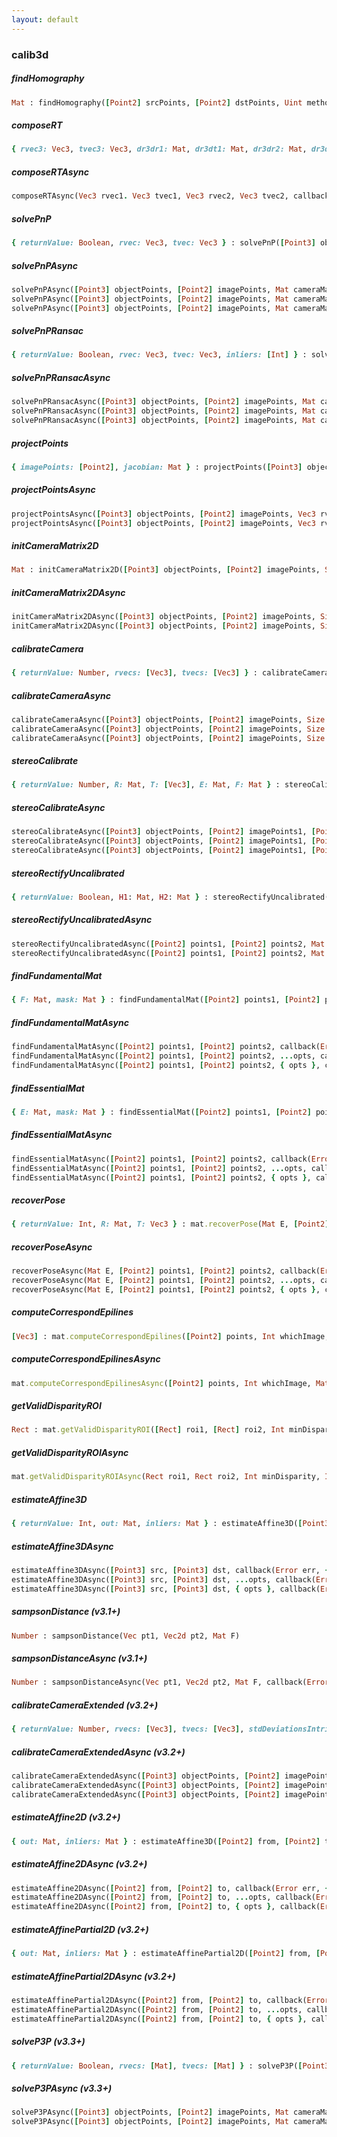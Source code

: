 ```yaml
---
layout: default
---
```


###   calib3d

<a name="findHomography"></a>

#####   findHomography
``` ruby
Mat : findHomography([Point2] srcPoints, [Point2] dstPoints, Uint method = 0, Number ransacReprojThreshold = 3, Mat mask = noArray(), Uint maxIters = 2000, Number confidence = 0.995)
```

<a name="composeRT"></a>

#####  composeRT
``` ruby
{ rvec3: Vec3, tvec3: Vec3, dr3dr1: Mat, dr3dt1: Mat, dr3dr2: Mat, dr3dt2: Mat, dt3dr1: Mat, dt3dt1: Mat, dt3dr2: Mat, dt3dt2: Mat } : composeRT(Vec3 rvec1. Vec3 tvec1, Vec3 rvec2, Vec3 tvec2)
```

<a name="composeRTAsync"></a>

#####  composeRTAsync
``` ruby
composeRTAsync(Vec3 rvec1. Vec3 tvec1, Vec3 rvec2, Vec3 tvec2, callback(Error err, { rvec3: Vec3, tvec3: Vec3, dr3dr1: Mat, dr3dt1: Mat, dr3dr2: Mat, dr3dt2: Mat, dt3dr1: Mat, dt3dt1: Mat, dt3dr2: Mat, dt3dt2: Mat } result))
```

<a name="solvePnP"></a>

#####  solvePnP
``` ruby
{ returnValue: Boolean, rvec: Vec3, tvec: Vec3 } : solvePnP([Point3] objectPoints, [Point2] imagePoints, Mat cameraMatrix, [Number] distCoeffs, Boolean useExtrinsicGuess = false, Int flags = cv.SOLVEPNP_ITERATIVE)
```

<a name="solvePnPAsync"></a>

#####  solvePnPAsync
``` ruby
solvePnPAsync([Point3] objectPoints, [Point2] imagePoints, Mat cameraMatrix, [Number] distCoeffs, callback(Error err, { returnValue: Boolean, rvec: Vec3, tvec: Vec3 } result))
solvePnPAsync([Point3] objectPoints, [Point2] imagePoints, Mat cameraMatrix, [Number] distCoeffs, ...opts, callback(Error err, { returnValue: Boolean, rvec: Vec3, tvec: Vec3 } result))
solvePnPAsync([Point3] objectPoints, [Point2] imagePoints, Mat cameraMatrix, [Number] distCoeffs, { opts }, callback(Error err, { returnValue: Boolean, rvec: Vec3, tvec: Vec3 } result))
```

<a name="solvePnPRansac"></a>

#####  solvePnPRansac
``` ruby
{ returnValue: Boolean, rvec: Vec3, tvec: Vec3, inliers: [Int] } : solvePnP([Point3] objectPoints, [Point2] imagePoints, Mat cameraMatrix, [Number] distCoeffs, Boolean useExtrinsicGuess = false, Int iterationsCount = 100, Number reprojectionError = 8.0, Number confidence = 0.99, Int flags = cv.SOLVEPNP_ITERATIVE)
```

<a name="solvePnPRansacAsync"></a>

#####  solvePnPRansacAsync
``` ruby
solvePnPRansacAsync([Point3] objectPoints, [Point2] imagePoints, Mat cameraMatrix, [Number] distCoeffs, callback(Error err, { returnValue: Boolean, rvec: Vec3, tvec: Vec3, inliers: [Int] } result))
solvePnPRansacAsync([Point3] objectPoints, [Point2] imagePoints, Mat cameraMatrix, [Number] distCoeffs, ...opts, callback(Error err, { returnValue: Boolean, rvec: Vec3, tvec: Vec3, inliers: [Int] } result))
solvePnPRansacAsync([Point3] objectPoints, [Point2] imagePoints, Mat cameraMatrix, [Number] distCoeffs, { opts }, callback(Error err, { returnValue: Boolean, rvec: Vec3, tvec: Vec3, inliers: [Int] } result))
```

<a name="projectPoints"></a>

#####  projectPoints
``` ruby
{ imagePoints: [Point2], jacobian: Mat } : projectPoints([Point3] objectPoints, [Point2] imagePoints, Vec3 rvec, Vec3 tvec, Mat cameraMatrix, [Number] distCoeffs, Number aspectRatio = 0)
```

<a name="projectPointsAsync"></a>

#####  projectPointsAsync
``` ruby
projectPointsAsync([Point3] objectPoints, [Point2] imagePoints, Vec3 rvec, Vec3 tvec, Mat cameraMatrix, [Number] distCoeffs, callback(Error err, { imagePoints: [Point2], jacobian: Mat }  result))
projectPointsAsync([Point3] objectPoints, [Point2] imagePoints, Vec3 rvec, Vec3 tvec, Mat cameraMatrix, [Number] distCoeffs, Number aspectRatio, callback(Error err, { imagePoints: [Point2], jacobian: Mat }  result))
```

<a name="initCameraMatrix2D"></a>

#####  initCameraMatrix2D
``` ruby
Mat : initCameraMatrix2D([Point3] objectPoints, [Point2] imagePoints, Size imageSize, Number aspectRatio = 1.0)
```

<a name="initCameraMatrix2DAsync"></a>

#####  initCameraMatrix2DAsync
``` ruby
initCameraMatrix2DAsync([Point3] objectPoints, [Point2] imagePoints, Size imageSize, callback(Error err, Mat  result))
initCameraMatrix2DAsync([Point3] objectPoints, [Point2] imagePoints, Size imageSize, Number aspectRatio, callback(Error err, Mat  result))
```

<a name="calibrateCamera"></a>

#####  calibrateCamera
``` ruby
{ returnValue: Number, rvecs: [Vec3], tvecs: [Vec3] } : calibrateCamera([Point3] objectPoints, [Point2] imagePoints, Size imageSize, Mat cameraMatrix, [Number] distCoeffs, Int flags = 0, TermCriteria criteria = new TermCriteria(cv.TermCriteria.COUNT + cv.TermCriteria.EPS, 30, DBL_EPSILON))
```

<a name="calibrateCameraAsync"></a>

#####  calibrateCameraAsync
``` ruby
calibrateCameraAsync([Point3] objectPoints, [Point2] imagePoints, Size imageSize, Mat cameraMatrix, [Number] distCoeffs, callback(Error err, { returnValue: Number, rvecs: [Vec3], tvecs: [Vec3] } result))
calibrateCameraAsync([Point3] objectPoints, [Point2] imagePoints, Size imageSize, Mat cameraMatrix, [Number] distCoeffs, ...opts, callback(Error err, { returnValue: Number, rvecs: [Vec3], tvecs: [Vec3] } result))
calibrateCameraAsync([Point3] objectPoints, [Point2] imagePoints, Size imageSize, Mat cameraMatrix, [Number] distCoeffs, { opts }, callback(Error err, { returnValue: Number, rvecs: [Vec3], tvecs: [Vec3] } result))
```

<a name="stereoCalibrate"></a>

#####  stereoCalibrate
``` ruby
{ returnValue: Number, R: Mat, T: [Vec3], E: Mat, F: Mat } : stereoCalibrate([Point3] objectPoints, [Point2] imagePoints1, [Point2] imagePoints2, Mat cameraMatrix1, [Number] distCoeffs1, Mat cameraMatrix2, [Number] distCoeffs2, Size imageSize, Int flags = cv.CALIB_FIX_INTRINSIC, TermCriteria criteria = new TermCriteria(cv.TermCriteria.COUNT + cv.TermCriteria.EPS, 30, 1e-6))
```

<a name="stereoCalibrateAsync"></a>

#####  stereoCalibrateAsync
``` ruby
stereoCalibrateAsync([Point3] objectPoints, [Point2] imagePoints1, [Point2] imagePoints2, Mat cameraMatrix1, [Number] distCoeffs1, Mat cameraMatrix2, [Number] distCoeffs2, Size imageSize, callback(Error err, { returnValue: Number, R: Mat, T: [Vec3], E: Mat, F: Mat } result))
stereoCalibrateAsync([Point3] objectPoints, [Point2] imagePoints1, [Point2] imagePoints2, Mat cameraMatrix1, [Number] distCoeffs1, Mat cameraMatrix2, [Number] distCoeffs2, Size imageSize, ...opts, callback(Error err, { returnValue: Number, R: Mat, T: [Vec3], E: Mat, F: Mat } result))
stereoCalibrateAsync([Point3] objectPoints, [Point2] imagePoints1, [Point2] imagePoints2, Mat cameraMatrix1, [Number] distCoeffs1, Mat cameraMatrix2, [Number] distCoeffs2, Size imageSize, { opts }, callback(Error err, { returnValue: Number, R: Mat, T: [Vec3], E: Mat, F: Mat } result))
```

<a name="stereoRectifyUncalibrated"></a>

#####  stereoRectifyUncalibrated
``` ruby
{ returnValue: Boolean, H1: Mat, H2: Mat } : stereoRectifyUncalibrated([Point2] points1, [Point2] points2, Mat F, Size imageSize, Number threshold = 5.0)
```

<a name="stereoRectifyUncalibratedAsync"></a>

#####  stereoRectifyUncalibratedAsync
``` ruby
stereoRectifyUncalibratedAsync([Point2] points1, [Point2] points2, Mat F, Size imageSize, callback(Error err, { returnValue: Boolean, H1: Mat, H2: Mat } result))
stereoRectifyUncalibratedAsync([Point2] points1, [Point2] points2, Mat F, Size imageSize, Number threshold, callback(Error err, { returnValue: Boolean, H1: Mat, H2: Mat } result))
```

<a name="findFundamentalMat"></a>

#####  findFundamentalMat
``` ruby
{ F: Mat, mask: Mat } : findFundamentalMat([Point2] points1, [Point2] points2, Int method = cv.FM_RANSAC, Number param1 = 3.0, Number param2 = 0.99)
```

<a name="findFundamentalMatAsync"></a>

#####  findFundamentalMatAsync
``` ruby
findFundamentalMatAsync([Point2] points1, [Point2] points2, callback(Error err, { F: Mat, mask: Mat } result))
findFundamentalMatAsync([Point2] points1, [Point2] points2, ...opts, callback(Error err, { F: Mat, mask: Mat } result))
findFundamentalMatAsync([Point2] points1, [Point2] points2, { opts }, callback(Error err, { F: Mat, mask: Mat } result))
```

<a name="findEssentialMat"></a>

#####  findEssentialMat
``` ruby
{ E: Mat, mask: Mat } : findEssentialMat([Point2] points1, [Point2] points2, Number focal = 1.0, Point2 pp = new Point(0, 0), Int method = cv.RANSAC, Number prob = 0.999,  Number threshold = 1.0)
```

<a name="findEssentialMatAsync"></a>

#####  findEssentialMatAsync
``` ruby
findEssentialMatAsync([Point2] points1, [Point2] points2, callback(Error err, { E: Mat, mask: Mat } result))
findEssentialMatAsync([Point2] points1, [Point2] points2, ...opts, callback(Error err, { E: Mat, mask: Mat } result))
findEssentialMatAsync([Point2] points1, [Point2] points2, { opts }, callback(Error err, { E: Mat, mask: Mat } result))
```

<a name="recoverPose"></a>

#####  recoverPose
``` ruby
{ returnValue: Int, R: Mat, T: Vec3 } : mat.recoverPose(Mat E, [Point2] points1, [Point2] points2, Number focal = 1.0, Point2 pp = new Point(0, 0), Mat mask = noArray())
```

<a name="recoverPoseAsync"></a>

#####  recoverPoseAsync
``` ruby
recoverPoseAsync(Mat E, [Point2] points1, [Point2] points2, callback(Error err, { returnValue: Int, R: Mat, T: Vec3 } result))
recoverPoseAsync(Mat E, [Point2] points1, [Point2] points2, ...opts, callback(Error err, { returnValue: Int, R: Mat, T: Vec3 } result))
recoverPoseAsync(Mat E, [Point2] points1, [Point2] points2, { opts }, callback(Error err, { returnValue: Int, R: Mat, T: Vec3 } result))
```

<a name="computeCorrespondEpilines"></a>

#####  computeCorrespondEpilines
``` ruby
[Vec3] : mat.computeCorrespondEpilines([Point2] points, Int whichImage, Mat F)
```

<a name="computeCorrespondEpilinesAsync"></a>

#####  computeCorrespondEpilinesAsync
``` ruby
mat.computeCorrespondEpilinesAsync([Point2] points, Int whichImage, Mat F, callback(Error err, [Vec3] result))
```

<a name="getValidDisparityROI"></a>

#####  getValidDisparityROI
``` ruby
Rect : mat.getValidDisparityROI([Rect] roi1, [Rect] roi2, Int minDisparity, Int numberOfDisparities, Int SADWindowSize)
```

<a name="getValidDisparityROIAsync"></a>

#####  getValidDisparityROIAsync
``` ruby
mat.getValidDisparityROIAsync(Rect roi1, Rect roi2, Int minDisparity, Int numberOfDisparities, Int SADWindowSize), callback(Error err, Rect result))
```

<a name="estimateAffine3D"></a>

#####  estimateAffine3D
``` ruby
{ returnValue: Int, out: Mat, inliers: Mat } : estimateAffine3D([Point3] src, [Point3] dst, Number ransacThreshold = 3.0, Number confidence = 0.99)
```

<a name="estimateAffine3DAsync"></a>

#####  estimateAffine3DAsync
``` ruby
estimateAffine3DAsync([Point3] src, [Point3] dst, callback(Error err, { returnValue: Int, out: Mat, inliers: Mat } result))
estimateAffine3DAsync([Point3] src, [Point3] dst, ...opts, callback(Error err, { returnValue: Int, out: Mat, inliers: Mat } result))
estimateAffine3DAsync([Point3] src, [Point3] dst, { opts }, callback(Error err, { returnValue: Int, out: Mat, inliers: Mat } result))
```

<a name="sampsonDistance"></a>

#####  sampsonDistance (v3.1+)
``` ruby
Number : sampsonDistance(Vec pt1, Vec2d pt2, Mat F)
```

<a name="sampsonDistanceAsync"></a>

#####  sampsonDistanceAsync (v3.1+)
``` ruby
Number : sampsonDistanceAsync(Vec pt1, Vec2d pt2, Mat F, callback(Error err, Number result))
```

<a name="calibrateCameraExtended"></a>

#####  calibrateCameraExtended (v3.2+)
``` ruby
{ returnValue: Number, rvecs: [Vec3], tvecs: [Vec3], stdDeviationsIntrinsics: Mat, stdDeviationsExtrinsics: Mat, perViewErrors: [Number] } : calibrateCameraExtended([Point3] objectPoints, [Point2] imagePoints, Size imageSize, Mat cameraMatrix, [Number] distCoeffs, Int flags = 0, TermCriteria criteria = new TermCriteria(cv.TermCriteria.COUNT + cv.TermCriteria.EPS, 30, DBL_EPSILON))
```

<a name="calibrateCameraExtendedAsync"></a>

#####  calibrateCameraExtendedAsync (v3.2+)
``` ruby
calibrateCameraExtendedAsync([Point3] objectPoints, [Point2] imagePoints, Size imageSize, Mat cameraMatrix, [Number] distCoeffs, callback(Error err, { returnValue: Number, rvecs: [Vec3], tvecs: [Vec3], stdDeviationsIntrinsics: Mat, stdDeviationsExtrinsics: Mat, perViewErrors: [Number] } result))
calibrateCameraExtendedAsync([Point3] objectPoints, [Point2] imagePoints, Size imageSize, Mat cameraMatrix, [Number] distCoeffs, ...opts, callback(Error err, { returnValue: Number, rvecs: [Vec3], tvecs: [Vec3], stdDeviationsIntrinsics: Mat, stdDeviationsExtrinsics: Mat, perViewErrors: [Number] } result))
calibrateCameraExtendedAsync([Point3] objectPoints, [Point2] imagePoints, Size imageSize, Mat cameraMatrix, [Number] distCoeffs, { opts }, callback(Error err, { returnValue: Number, rvecs: [Vec3], tvecs: [Vec3], stdDeviationsIntrinsics: Mat, stdDeviationsExtrinsics: Mat, perViewErrors: [Number] } result))
```

<a name="estimateAffine2D"></a>

#####  estimateAffine2D (v3.2+)
``` ruby
{ out: Mat, inliers: Mat } : estimateAffine3D([Point2] from, [Point2] to, Int method = cv.RANSAC, Number ransacReprojThreshold = 3.0, Int maxIters = 2000, Number confidence = 0.99, Int refineIters = 10)
```

<a name="estimateAffine2DAsync"></a>

#####  estimateAffine2DAsync (v3.2+)
``` ruby
estimateAffine2DAsync([Point2] from, [Point2] to, callback(Error err, { out: Mat, inliers: Mat } result))
estimateAffine2DAsync([Point2] from, [Point2] to, ...opts, callback(Error err, { out: Mat, inliers: Mat } result))
estimateAffine2DAsync([Point2] from, [Point2] to, { opts }, callback(Error err, { out: Mat, inliers: Mat } result))
```

<a name="estimateAffinePartial2D"></a>

#####  estimateAffinePartial2D (v3.2+)
``` ruby
{ out: Mat, inliers: Mat } : estimateAffinePartial2D([Point2] from, [Point2] to, Int method = cv.RANSAC, Number ransacReprojThreshold = 3.0, Int maxIters = 2000, Number confidence = 0.99, Int refineIters = 10)
```

<a name="estimateAffinePartial2DAsync"></a>

#####  estimateAffinePartial2DAsync (v3.2+)
``` ruby
estimateAffinePartial2DAsync([Point2] from, [Point2] to, callback(Error err, { out: Mat, inliers: Mat } result))
estimateAffinePartial2DAsync([Point2] from, [Point2] to, ...opts, callback(Error err, { out: Mat, inliers: Mat } result))
estimateAffinePartial2DAsync([Point2] from, [Point2] to, { opts }, callback(Error err, { out: Mat, inliers: Mat } result))
```

<a name="solveP3P"></a>

#####  solveP3P (v3.3+)
``` ruby
{ returnValue: Boolean, rvecs: [Mat], tvecs: [Mat] } : solveP3P([Point3] objectPoints, [Point2] imagePoints, Mat cameraMatrix, [Number] distCoeffs, Int flags = cv.SOLVEPNP_P3P)
```

<a name="solveP3PAsync"></a>

#####  solveP3PAsync (v3.3+)
``` ruby
solveP3PAsync([Point3] objectPoints, [Point2] imagePoints, Mat cameraMatrix, [Number] distCoeffs, callback(Error err, { returnValue: Boolean, rvecs: [Mat], tvecs: [Mat] } result))
solveP3PAsync([Point3] objectPoints, [Point2] imagePoints, Mat cameraMatrix, [Number] distCoeffs, Int flags, callback(Error err, { returnValue: Boolean, rvecs: [Mat], tvecs: [Mat] } result))
```